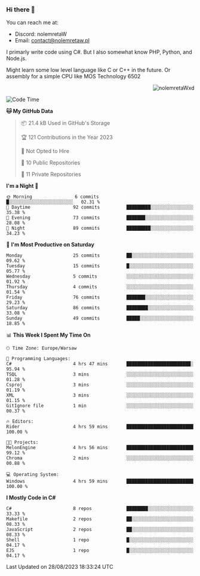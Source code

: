 ### Hi there 👋

You can reach me at:
 - Discord: nolemretaW
 - Email: contact@nolemretaw.pl
 
I primarly write code using C#. But I also somewhat know PHP, Python, and Node.js.

Might learn some low level language like C or C++ in the future. Or assembly for a simple CPU like MOS Technology 6502
 
<p align="right"><img src="https://komarev.com/ghpvc/?username=nolemretaWxd&amp;label=Profile%20views&amp;color=0e75b6&amp;style=flat" alt="nolemretaWxd" /></p>

<!--START_SECTION:waka-->
![Code Time](http://img.shields.io/badge/Code%20Time-65%20hrs%2038%20mins-blue)

**🐱 My GitHub Data** 

> 📦 21.4 kB Used in GitHub's Storage 
 > 
> 🏆 121 Contributions in the Year 2023
 > 
> 🚫 Not Opted to Hire
 > 
> 📜 10 Public Repositories 
 > 
> 🔑 11 Private Repositories 
 > 
**I'm a Night 🦉** 

```text
🌞 Morning                6 commits           █░░░░░░░░░░░░░░░░░░░░░░░░   02.31 % 
🌆 Daytime                92 commits          █████████░░░░░░░░░░░░░░░░   35.38 % 
🌃 Evening                73 commits          ███████░░░░░░░░░░░░░░░░░░   28.08 % 
🌙 Night                  89 commits          █████████░░░░░░░░░░░░░░░░   34.23 % 
```
📅 **I'm Most Productive on Saturday** 

```text
Monday                   25 commits          ██░░░░░░░░░░░░░░░░░░░░░░░   09.62 % 
Tuesday                  15 commits          █░░░░░░░░░░░░░░░░░░░░░░░░   05.77 % 
Wednesday                5 commits           ░░░░░░░░░░░░░░░░░░░░░░░░░   01.92 % 
Thursday                 4 commits           ░░░░░░░░░░░░░░░░░░░░░░░░░   01.54 % 
Friday                   76 commits          ███████░░░░░░░░░░░░░░░░░░   29.23 % 
Saturday                 86 commits          ████████░░░░░░░░░░░░░░░░░   33.08 % 
Sunday                   49 commits          █████░░░░░░░░░░░░░░░░░░░░   18.85 % 
```


📊 **This Week I Spent My Time On** 

```text
🕑︎ Time Zone: Europe/Warsaw

💬 Programming Languages: 
C#                       4 hrs 47 mins       ████████████████████████░   95.94 % 
TSQL                     3 mins              ░░░░░░░░░░░░░░░░░░░░░░░░░   01.28 % 
Csproj                   3 mins              ░░░░░░░░░░░░░░░░░░░░░░░░░   01.19 % 
XML                      3 mins              ░░░░░░░░░░░░░░░░░░░░░░░░░   01.15 % 
GitIgnore file           1 min               ░░░░░░░░░░░░░░░░░░░░░░░░░   00.37 % 

🔥 Editors: 
Rider                    4 hrs 59 mins       █████████████████████████   100.00 % 

🐱‍💻 Projects: 
MelonEngine              4 hrs 56 mins       █████████████████████████   99.12 % 
Chroma                   2 mins              ░░░░░░░░░░░░░░░░░░░░░░░░░   00.88 % 

💻 Operating System: 
Windows                  4 hrs 59 mins       █████████████████████████   100.00 % 
```

**I Mostly Code in C#** 

```text
C#                       8 repos             ████████░░░░░░░░░░░░░░░░░   33.33 % 
Makefile                 2 repos             ██░░░░░░░░░░░░░░░░░░░░░░░   08.33 % 
JavaScript               2 repos             ██░░░░░░░░░░░░░░░░░░░░░░░   08.33 % 
Shell                    1 repo              █░░░░░░░░░░░░░░░░░░░░░░░░   04.17 % 
EJS                      1 repo              █░░░░░░░░░░░░░░░░░░░░░░░░   04.17 % 
```




 Last Updated on 28/08/2023 18:33:24 UTC
<!--END_SECTION:waka-->
